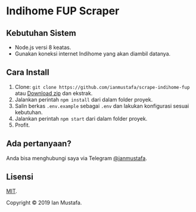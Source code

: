 # Indihome FUP Scraper

## Kebutuhan Sistem
* Node.js versi 8 keatas.
* Gunakan koneksi internet Indihome yang akan diambil datanya.

## Cara Install
1. Clone: `git clone https://github.com/ianmustafa/scrape-indihome-fup` atau [Download zip](https://github.com/ianmustafa/scrape-indihome-fup/archive/master.zip) dan ekstrak.
2. Jalankan perintah `npm install` dari dalam folder proyek.
3. Salin berkas `.env.example` sebagai `.env` dan lakukan konfigurasi sesuai kebutuhan.
4. Jalankan perintah `npm start` dari dalam folder proyek.
5. Profit.

## Ada pertanyaan?
Anda bisa menghubungi saya via Telegram [@ianmustafa](https://telegram.me/ianmustafa).

## Lisensi
[MIT](http://opensource.org/licenses/MIT).

Copyright © 2019 Ian Mustafa.
